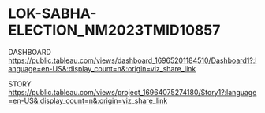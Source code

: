# LOK-SABHA-ELECTION_NM2023TMID10857


DASHBOARD https://public.tableau.com/views/dashboard_16965201184510/Dashboard1?:language=en-US&:display_count=n&:origin=viz_share_link


STORY   https://public.tableau.com/views/project_16964075274180/Story1?:language=en-US&:display_count=n&:origin=viz_share_link
